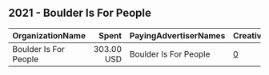## 2021 - Boulder Is For People 
|OrganizationName|Spent|PayingAdvertiserNames|CreativeUrls|Impressions|Genders|AgeBrackets|CountryCodes|BillingAddresses|CandidateBallotInformation|
|:---|---:|:---|:---|---:|:---|:---|:---|:---|:---|
|Boulder Is For People|303.00 USD|Boulder Is For People|[0](https://www.snap.com/political-ads/asset/44b4a9a233ade08560effac013231f922de2bc28ac935e3aaf3e5596629a6d7b?mediaType=mp4)|65,152||18+|united states|US|Boulder City Council Election|
